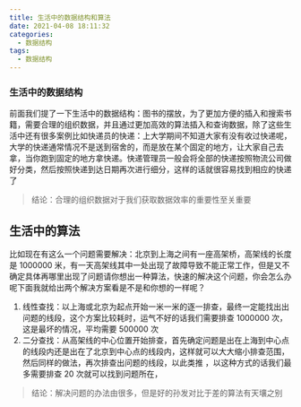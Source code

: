 ```yaml
---
title: 生活中的数据结构和算法
date: 2021-04-08 18:11:32
categories:
  - 数据结构
tags:
  - 数据结构
---
```


### 生活中的数据结构

前面我们提了一下生活中的数据结构：图书的摆放，为了更加方便的插入和搜索书籍，需要合理的组织数据，并且通过更加高效的算法插入和查询数据，除了这些生活中还有很多案例比如快递员的快递：上大学期间不知道大家有没有收过快递呢，大学的快递通常情况不是送到宿舍的，而是放在某个固定的地方，让大家自己去拿，当你跑到固定的地方拿快递。快递管理员一般会将全部的快递按照物流公司做好分类，然后按照快递到达日期再次进行细分，这样的话就很容易找到相应的快递了

> 结论：合理的组织数据对于我们获取数据效率的重要性至关重要

## 生活中的算法

比如现在有这么一个问题需要解决：北京到上海之间有一座高架桥，高架线的长度是 1000000 米，有一天高架线其中一处出现了故障导致不能正常工作，但是又不确定具体再哪里出现了问题请你想出一种算法，快速的解决这个问题，你会怎么办呢下面我就给出两个解决方案看是不是和你想的一样呢？

1. 线性查找：以上海或北京为起点开始一米一米的逐一排查，最终一定能找出出问题的线段，这个方案比较耗时，运气不好的话我们需要排查 1000000 次，这是最坏的情况，平均需要 500000 次
2. 二分查找：从高架线的中心位置开始排查，首先确定问题是出在上海到中心点的线段内还是出在了北京到中心点的线段内，这样就可以大大缩小排查范围，然后同样的做法，再次排查出问题的线段，以此类推 ，以这种方式的话我们最多需要排查 20 次就可以找到问题所在，

> 结论：解决问题的办法由很多，但是好的孙发对比于差的算法有天壤之别
